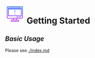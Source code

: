 # ![image info](../assets/icons/icons8-report-64.png) Getting Started

## *Basic Usage*

Please see [./index.md](https://github.com/AlexRogalskiy/object-mappers-playground/blob/master/docs/index.md)
